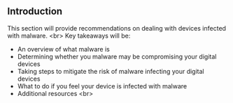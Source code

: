 
## Introduction

This section will provide recommendations on dealing with devices infected with malware.
&lt;br&gt;
Key takeaways will be:
- An overview of what malware is
- Determining whether you malware may be compromising your digital devices
- Taking steps to mitigate the risk of malware infecting your digital devices
- What to do if you feel your device is infected with malware
- Additional resources
&lt;br&gt;
